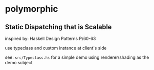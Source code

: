 # polymorphic

## Static Dispatching that is Scalable

inspired by: Haskell Design Patterns P/60-63

use typeclass and custom instance at client's side

see: `src/Typeclass.hs` for a simple demo using renderer/shading
as the demo subject
